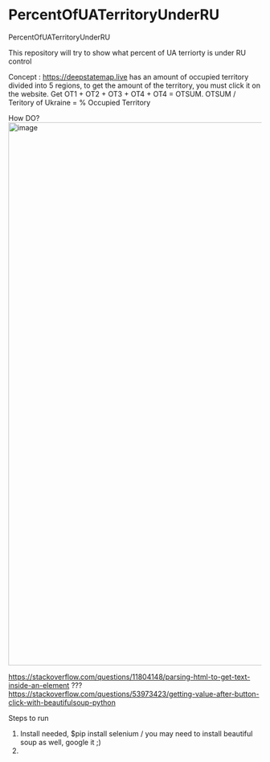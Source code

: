 # PercentOfUATerritoryUnderRU
PercentOfUATerritoryUnderRU

This repository will try to show what percent of UA terriorty is under RU control

Concept : https://deepstatemap.live has an amount of occupied territory divided into 5 regions, to get the amount of the territory, you must click it on the website.  Get OT1 + OT2 + OT3 + OT4 + OT4 = OTSUM. OTSUM / Teritory of Ukraine = % Occupied Territory 

How DO?
<img width="1080" alt="image" src="https://github.com/akademsubotnik/PercentOfUATerritoryUnderRU/assets/44036625/c5fbd3af-6ec0-4786-ad96-80a63504f44d">

https://stackoverflow.com/questions/11804148/parsing-html-to-get-text-inside-an-element ???
https://stackoverflow.com/questions/53973423/getting-value-after-button-click-with-beautifulsoup-python

Steps to run 
  1. Install needed, $pip install selenium / you may need to install beautiful soup as well, google it ;)
  2. 
